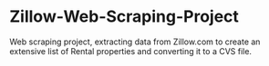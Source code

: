 # Zillow-Web-Scraping-Project
Web scraping project, extracting data from Zillow.com to create an extensive list of Rental properties and converting it to a CVS file.
